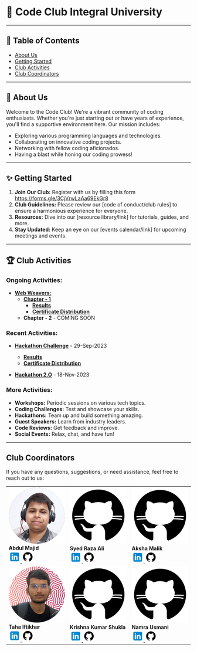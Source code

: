 
# 🚀 Code Club Integral University

---

## 📌 Table of Contents

- [About Us](#-about-us)
- [Getting Started](#-getting-started)
- [Club Activities](#-club-activities)
- [Club Coordinators](#club-coordinators)

---

## 🧧 About Us

Welcome to the Code Club! We're a vibrant community of coding enthusiasts. Whether you're just starting out or have years of experience, you'll find a supportive environment here. Our mission includes:

- Exploring various programming languages and technologies.
- Collaborating on innovative coding projects.
- Networking with fellow coding aficionados.
- Having a blast while honing our coding prowess!

---


## ✨ Getting Started

1. **Join Our Club:** Register with us by filling this form https://forms.gle/3CjVrwLaAa69EkGr8
2. **Club Guidelines:** Please review our [code of conduct/club rules] to ensure a harmonious experience for everyone.
3. **Resources:** Dive into our [resource library/link] for tutorials, guides, and more.
4. **Stay Updated:** Keep an eye on our [events calendar/link] for upcoming meetings and events.

---

## 🏆 Club Activities

### Ongoing Activities:
- [**Web Weavers:**](https://github.com/codeclubiul/webweavers)
  - [**Chapter - 1**](https://github.com/codeclubiul/webweavers/wiki/Chapter1)
    - [**Results**](https://github.com/codeclubiul/webweavers/wiki/Results)
    - [**Certificate Distribution**](https://github.com/codeclubiul/webweavers/wiki/Certificates) 
  - **Chapter - 2** - COMING SOON


### Recent Activities:
- [**Hackathon Challenge**](https://forms.gle/EYF6ACiBxohrfEB5A) - 29-Sep-2023
  - [**Results**](https://github.com/codeclubiul/quiz-competition/blob/main/RESULTS.md)
  - [**Certificate Distribution**](https://github.com/codeclubiul/quiz-competition/blob/main/Certicate%20/Photos.md)

- [**Hackathon 2.O**](https://docs.google.com/forms/d/e/1FAIpQLScTfbvuQfybGldvpyD7N6oUODiTwpeKRiAV9agwrbnFtu9GOg/viewform?usp=send_form) - 18-Nov-2023

### More Activities:
- **Workshops:** Periodic sessions on various tech topics.
- **Coding Challenges:** Test and showcase your skills.
- **Hackathons:** Team up and build something amazing.
- **Guest Speakers:** Learn from industry leaders.
- **Code Reviews:** Get feedback and improve.
- **Social Events:** Relax, chat, and have fun!

---

## Club Coordinators

If you have any questions, suggestions, or need assistance, feel free to reach out to us:

<table>
    <tr>
        <td>
            <img src="https://github.com/codeclubiul/.github/blob/main/res/majid240.png" alt="Image 1 Alt Text">
            <br> <b>Abdul Majid</b> <br>
            <a href="https://www.linkedin.com/in/majidabdulred/">
                <img src="https://github.com/codeclubiul/.github/blob/main/res/linkedin32.png">
            </a>
            <a href="https://www.github.com/">
                <img src="https://github.com/codeclubiul/.github/blob/main/res/github32.png">
            </a>
        </td>
        <td>
            <img src="https://github.com/codeclubiul/.github/blob/main/placeholder.png" alt="Image 1 Alt Text">
             <br> <b>Syed Raza Ali</b> <br>
            <a href="https://www.linkedin.com/in/syed-raza-ali-363625222">
                <img src="https://github.com/codeclubiul/.github/blob/main/res/linkedin32.png">
            </a>
            <a href="https://www.github.com/">
                <img src="https://github.com/codeclubiul/.github/blob/main/res/github32.png">
            </a>
        </td>
        <td>
            <img src="https://github.com/codeclubiul/.github/blob/main/placeholder.png" alt="Image 1 Alt Text">
            <br> <b>Aksha Malik</b> <br>
            <a href="https://www.linkedin.com/">
                <img src="https://github.com/codeclubiul/.github/blob/main/res/linkedin32.png">
            </a>
            <a href="https://www.github.com/">
                <img src="https://github.com/codeclubiul/.github/blob/main/res/github32.png">
            </a>
        </td>
    </tr>
    <tr>
        <td>
            <img src="https://github.com/codeclubiul/.github/blob/main/res/taha.png" alt="Image 1 Alt Text">
           <br> <b>Taha Iftikhar</b> <br>
            <a href="www.linkedin.com/in/ifti-taha">
                <img src="https://github.com/codeclubiul/.github/blob/main/res/linkedin32.png">
            </a>
            <a href="https://www.github.com/dexter-ifti">
                <img src="https://github.com/codeclubiul/.github/blob/main/res/github32.png">
            </a>
        </td>
        <td>
            <img src="https://github.com/codeclubiul/.github/blob/main/placeholder.png" alt="Image 1 Alt Text">
            <br> <b>Krishna Kumar Shukla </b> <br>
            <a href="https://www.linkedin.com/">
                <img src="https://github.com/codeclubiul/.github/blob/main/res/linkedin32.png">
            </a>
            <a href="https://www.github.com/">
                <img src="https://github.com/codeclubiul/.github/blob/main/res/github32.png">
            </a>
        </td>
        <td>
            <img src="https://github.com/codeclubiul/.github/blob/main/placeholder.png" alt="Image 1 Alt Text">
             <br> <b>Namra Usmani </b> <br>
            <a href="https://www.linkedin.com/">
                <img src="https://github.com/codeclubiul/.github/blob/main/res/linkedin32.png">
            </a>
            <a href="https://www.github.com/">
                <img src="https://github.com/codeclubiul/.github/blob/main/res/github32.png">
            </a>
        </td>
    </tr>
</table>

